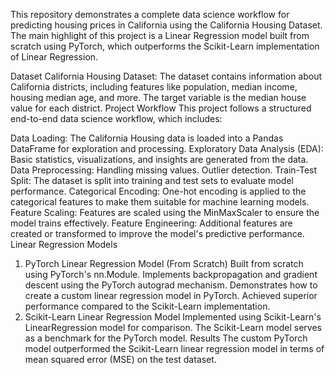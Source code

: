 This repository demonstrates a complete data science workflow for predicting housing prices in California using the California Housing Dataset. The main highlight of this project is a Linear Regression model built from scratch using PyTorch, which outperforms the Scikit-Learn implementation of Linear Regression.

Dataset
California Housing Dataset: The dataset contains information about California districts, including features like population, median income, housing median age, and more. The target variable is the median house value for each district.
Project Workflow
This project follows a structured end-to-end data science workflow, which includes:

Data Loading: The California Housing data is loaded into a Pandas DataFrame for exploration and processing.
Exploratory Data Analysis (EDA): Basic statistics, visualizations, and insights are generated from the data.
Data Preprocessing:
Handling missing values.
Outlier detection.
Train-Test Split: The dataset is split into training and test sets to evaluate model performance.
Categorical Encoding: One-hot encoding is applied to the categorical features to make them suitable for machine learning models.
Feature Scaling: Features are scaled using the MinMaxScaler to ensure the model trains effectively.
Feature Engineering: Additional features are created or transformed to improve the model's predictive performance.
Linear Regression Models
1. PyTorch Linear Regression Model (From Scratch)
Built from scratch using PyTorch's nn.Module.
Implements backpropagation and gradient descent using the PyTorch autograd mechanism.
Demonstrates how to create a custom linear regression model in PyTorch.
Achieved superior performance compared to the Scikit-Learn implementation.
2. Scikit-Learn Linear Regression Model
Implemented using Scikit-Learn's LinearRegression model for comparison.
The Scikit-Learn model serves as a benchmark for the PyTorch model.
Results
The custom PyTorch model outperformed the Scikit-Learn linear regression model in terms of mean squared error (MSE) on the test dataset.
